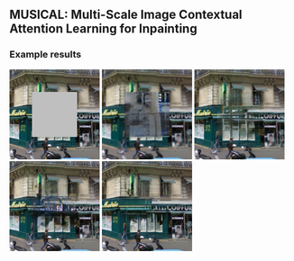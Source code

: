 ## MUSICAL: Multi-Scale Image Contextual Attention Learning for Inpainting


### Example results  

<img src="./results/paris_results/10_input.png" width="160">  <img src="./results/paris_results/10_ce.png" width="160">  <img src="./results/paris_results/10_glcic.png" width="160">  <img src="./results/paris_results/10_sn.png" width="160">  <img src="./results/paris_results/10_ours.png" width="160">

